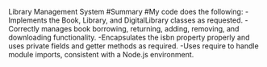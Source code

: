 Library Management System 
#Summary 
#My code does the following: 
-Implements the Book, Library, and DigitalLibrary classes as requested. 
-Correctly manages book borrowing, returning, adding, removing, and downloading functionality. 
-Encapsulates the isbn property properly and uses private fields and getter methods as required. 
-Uses require to handle module imports, consistent with a Node.js environment.
